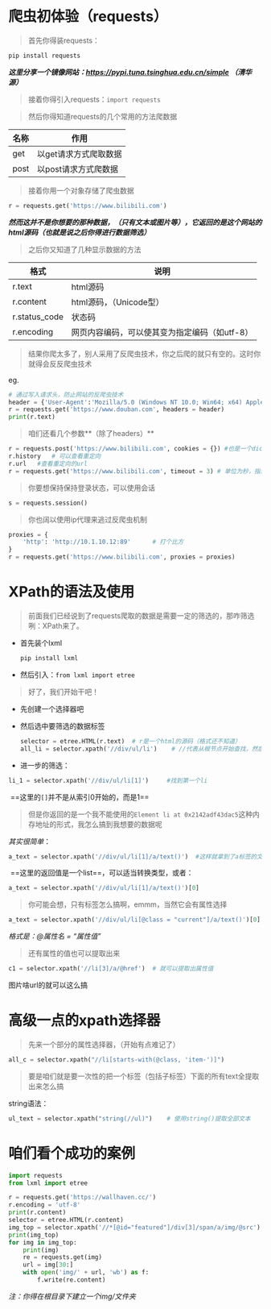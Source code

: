 # 爬虫初体验（requests）

> 首先你得装requests：

```bash
pip install requests
```

***这里分享一个镜像网站：https://pypi.tuna.tsinghua.edu.cn/simple （清华源）***

> 接着你得引入requests：`import requests`

> 然后你得知道requests的几个常用的方法爬数据

| 名称 | 作用                  |
| ---- | --------------------- |
| get  | 以get请求方式爬取数据 |
| post | 以post请求方式爬数据  |



> 接着你用一个对象存储了爬虫数据

```python
r = requests.get('https://www.bilibili.com')
```

***然而这并不是你想要的那种数据，（只有文本或图片等），它返回的是这个网站的html源码（也就是说之后你得进行数据筛选）***

> 之后你又知道了几种显示数据的方法

| 格式          | 说明                                          |
| ------------- | --------------------------------------------- |
| r.text        | html源码                                      |
| r.content     | html源码，（Unicode型）                       |
| r.status_code | 状态码                                        |
| r.encoding    | 网页内容编码，可以使其变为指定编码（如utf-8） |



> 结果你爬太多了，别人采用了反爬虫技术，你之后爬的就只有空的。这时你就得会反反爬虫技术

eg.

```python
# 通过写入请求头，防止网站的反爬虫技术
header = {'User-Agent':'Mozilla/5.0 (Windows NT 10.0; Win64; x64) AppleWebKit/537.36 (KHTML, like Gecko) Chrome/85.0.4183.102 Safari/537.36'}
r = requests.get('https://www.douban.com', headers = header)
print(r.text)
```

> 咱们还看几个参数**（除了headers）**

````python
r = requests.post('https://www.bilibili.com', cookies = {}) #也是一个dic值
r.history 	# 可以查看重定向
r.url	#查看重定向的url
r = requests.get('https://www.bilibili.com', timeout = 3) # 单位为秒，指过了多少时间之后就停止请求
````

> 你要想保持保持登录状态，可以使用会话

```python
s = requests.session()
```

> 你也阔以使用ip代理来逃过反爬虫机制

```python
proxies = {
    'http': 'http://10.1.10.12:89' 		# 打个比方
}
r = requests.get('https://www.bilibili.com', proxies = proxies) 
```



# XPath的语法及使用

> 前面我们已经说到了requests爬取的数据是需要一定的筛选的，那咋筛选咧：XPath来了。

- 首先装个lxml

  ````bash
  pip install lxml
  ````

- 然后引入：`from lxml import etree`



> 好了，我们开始干吧！

- 先创建一个选择器吧

- 然后选中要筛选的数据标签

  ```python
  selector = etree.HTML(r.text)  # r是一个html的源码（格式还不知道）
  all_li = selector.xpath('//div/ul/li')	# //代表从根节点开始查找，然后找到想要的元素（这里是所有的li元素)
  ```

- 进一步的筛选：

```python
li_1 = selector.xpath('//div/ul/li[1]') 	#找到第一个li
```

​			==这里的`[]`并不是从索引0开始的，而是1==

> 但是你返回的是一个我不能使用的`Element li at 0x2142adf43dac5`这种内存地址的形式，我怎么搞到我想要的数据呢

*其实很简单*：

```python
a_text = selector.xpath('//div/ul/li[1]/a/text()')	#这样就拿到了a标签的文本内容
```

​		==这里的返回值是一个list==，可以适当转换类型，或者：

```python
a_text = selector.xpath('//div/ul/li[1]/a/text()')[0]
```

> 你可能会想，只有标签怎么搞啊，emmm，当然它会有属性选择

```python
a_text = selector.xpath('//div/ul/li[@class = "current"]/a/text()')[0]
```

*格式是：@属性名 = “属性值”*

> 还有属性的值也可以提取出来

```python
c1 = selector.xpath('//li[3]/a/@href')	# 就可以提取出属性值
```

图片啥url的就可以这么搞



# 高级一点的xpath选择器

> 先来一个部分的属性选择器，（开始有点难记了）

```python
all_c = selector.xpath("//li[starts-with(@class, 'item-')]")
```

> 要是咱们就是要一次性的把一个标签（包括子标签）下面的所有text全提取出来怎么搞

string语法：

````python
ul_text = selector.xpath("string(//ul)")	# 使用string()提取全部文本
````



# 咱们看个成功的案例

```python
import requests
from lxml import etree

r = requests.get('https://wallhaven.cc/')
r.encoding = 'utf-8'
print(r.content)
selector = etree.HTML(r.content)
img_top = selector.xpath('//*[@id="featured"]/div[3]/span/a/img/@src')
print(img_top)
for img in img_top:
    print(img)
    re = requests.get(img)
    url = img[30:]
    with open('img/' + url, 'wb') as f:
        f.write(re.content)
```

*注：你得在根目录下建立一个img/文件夹*

